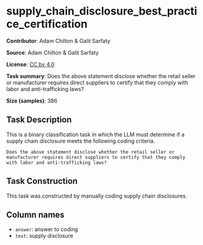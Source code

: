 # supply_chain_disclosure_best_practice_certification

**Contributor**: Adam Chilton & Galit Sarfaty

**Source**: Adam Chilton & Galit Sarfaty

**License**: [CC by 4.0](https://creativecommons.org/licenses/by/4.0/)

**Task summary**: Does the above statement disclose whether the retail seller or manufacturer requires direct suppliers to certify that they comply with labor and anti-trafficking laws?

**Size (samples)**: 386

## Task Description

This is a binary classification task in which the LLM must determine if a supply chain disclosure meets the following coding criteria.

```text
Does the above statement disclose whether the retail seller or manufacturer requires direct suppliers to certify that they comply with labor and anti-trafficking laws?
```

## Task Construction

This task was constructed by manually coding supply chain disclosures.

## Column names
 
 - `answer`: answer to coding
 - `text`: supply disclosure